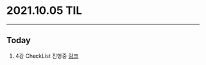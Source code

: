 # 2021.10.05 TIL

---
##  Today
1. 4강 CheckList 진행중 [링크](https://github.com/hwaku/WebDevCurriculum/blob/master/Quest04/README.md)